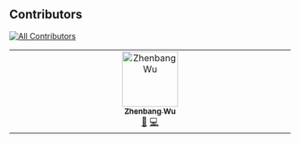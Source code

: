 ## Contributors
<!-- ALL-CONTRIBUTORS-BADGE:START - Do not remove or modify this section -->
[![All Contributors](https://img.shields.io/badge/all_contributors-1-orange.svg?style=flat-square)](#contributors-)
<!-- ALL-CONTRIBUTORS-BADGE:END -->

<!-- ALL-CONTRIBUTORS-LIST:START - Do not remove or modify this section -->
<!-- prettier-ignore-start -->
<!-- markdownlint-disable -->
<table>
  <tbody>
    <tr>
      <td align="center" valign="top" width="14.28%"><a href="http://zzachw.github.io"><img src="https://avatars.githubusercontent.com/u/32742524?v=4?s=100" width="100px;" alt="Zhenbang Wu"/><br /><sub><b>Zhenbang Wu</b></sub></a><br /><a href="https://github.com/sunlabuiuc/PyHealth/commits?author=zzachw" title="Documentation">📖</a> <a href="https://github.com/sunlabuiuc/PyHealth/commits?author=zzachw" title="Code">💻</a></td>
    </tr>
  </tbody>
</table>

<!-- markdownlint-restore -->
<!-- prettier-ignore-end -->

<!-- ALL-CONTRIBUTORS-LIST:END -->
